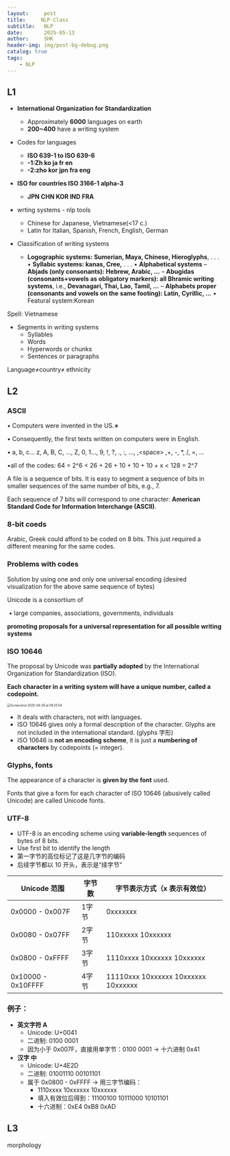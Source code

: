 ```yaml
---
layout:     post
title:     NLP-Class
subtitle:   NLP
date:       2025-05-13
author:     SHK
header-img: img/post-bg-debug.png
catalog: true
tags: 
    - NLP
---
```




## L1

- **International Organization for Standardization**
  - Approximately **6000** languages on earth
  - **200~400** have a writing system
- Codes for languages 
  - **ISO 639-1 to ISO 639-6**
  - **-1:Zh ko ja fr en**
  - **-2:zho kor jpn fra eng**
- **ISO for countries ISO 3166-1 alpha-3**
  - **JPN CHN KOR IND FRA**
- wrting systems - nlp tools
  - Chinese for Japanese, Vietnamese(<17 c.)
  - Latin for Italian, Spanish, French, English, German

- Classification of writing systems
  - **Logographic systems: Sumerian, Maya, Chinese, Hieroglyphs**, . . .
    • **Syllabic systems: kanas, Cree,** . . .
    • **Alphabetical systems**
    	– **Abjads (only consonants): Hebrew, Arabic, ...**
    	– **Abugidas (consonants+vowels as obligatory markers): all Bhramic writing systems**, i.e., **Devanagari, Thai, Lao, Tamil, ...**
    – **Alphabets proper (consonants and vowels on the**
    **same footing): Latin, Cyrillic, ...**
    • Featural system:Korean

Spell: Vietnamese

- Segments in writing systems
  - Syllables
  - Words
  - Hyperwords or chunks
  - Sentences or paragraphs

Language$\neq$country$\neq$ ethnicity

## L2

### ASCII

• Computers were invented in the US.∗ 

• Consequently, the first texts written on computers were in English. 

• a, b, c... z, A, B, C, ..., Z, 0, 1..., 9, !, ?, ., :, ..., ,\<space\> ,+, -, *, /, =, ... 

•all of the codes:  64 = 2^6 < 26 + 26 + 10 + 10 + 10 + x < 128 = 2^7

A file is a sequence of bits. It is easy to segment a sequence of bits in smaller sequences of the same number of bits, e.g., 7. 

Each sequence of 7 bits will correspond to one character: **American Standard Code for Information Interchange (ASCII)**.

### 8-bit coeds

Arabic, Greek could afford to be coded on 8 bits. This just required a different meaning for the same codes.

### Problems with codes

Solution by using one and only one universal encoding (desired visualization for the above same sequence of bytes)

Unicode is a consortium of 

​	• large companies, associations, governments, individuals 

**promoting proposals for a universal representation for all possible writing systems**

### ISO 10646

The proposal by Unicode was **partially adopted** by the International Organization for Standardization (ISO).

**Each character in a writing system will have a unique number, called a codepoint.**

<img src="https://shkaaa.github.io/picx-images-hosting/Screenshot-2025-04-29-at-09.25.54.45hvy3p05c.webp" alt="Screenshot 2025-04-29 at 09.25.54" style="zoom:50%;" />

- It deals with characters, not with languages.
- ISO 10646 gives only a formal description of the character. Glyphs are not included in the international standard. (glyphs 字形)
- ISO 10646 is **not an encoding scheme**, it is just a **numbering of characters** by codepoints (= integer).

### Glyphs, fonts

The appearance of a character is **given by the font** used.

Fonts that give a form for each character of ISO 10646 (abusively called Unicode) are called Unicode fonts.

### UTF-8

- UTF-8 is an encoding scheme using **variable-length** sequences of bytes of 8 bits.
- Use first bit to identify the length 
- 第一字节的高位标记了这是几字节的编码
- 后续字节都以 10 开头，表示是“续字节”

| **Unicode 范围**   | **字节数** | **字节表示方式（x 表示有效位）**    |
| ------------------ | ---------- | ----------------------------------- |
| 0x0000 - 0x007F    | 1字节      | 0xxxxxxx                            |
| 0x0080 - 0x07FF    | 2字节      | 110xxxxx 10xxxxxx                   |
| 0x0800 - 0xFFFF    | 3字节      | 1110xxxx 10xxxxxx 10xxxxxx          |
| 0x10000 - 0x10FFFF | 4字节      | 11110xxx 10xxxxxx 10xxxxxx 10xxxxxx |

### **例子：**

- **英文字符 A**
  - Unicode: U+0041
  - 二进制: 0100 0001
  - 因为小于 0x007F，直接用单字节：0100 0001 → 十六进制 0x41
- **汉字 中**
  - Unicode: U+4E2D
  - 二进制: 01001110 00101101
  - 属于 0x0800 - 0xFFFF → 用三字节编码：
    - 1110xxxx 10xxxxxx 10xxxxxx
    - 填入有效位后得到：11100100 10111000 10101101
    - 十六进制：0xE4 0xB8 0xAD

## L3

morphology
